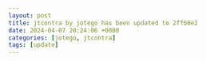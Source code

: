 ```yaml
---
layout: post
title: jtcontra by jotego has been updated to 2ff66e2
date: 2024-04-07 20:24:06 +0000
categories: [jotego, jtcontra]
tags: [update]
---
```


